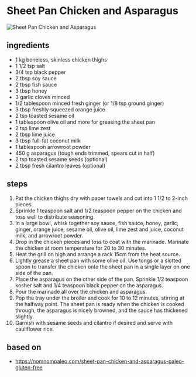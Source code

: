 # Sheet Pan Chicken and Asparagus

![Sheet Pan Chicken and Asparagus](https://recipes.ratcliffefamily.org/images/sheet-pan-chicken-and-asparagus.jpg)

## ingredients

- 1 kg boneless, skinless chicken thighs
- 1 1/2 tsp salt
- 3/4 tsp black pepper
- 2 tbsp soy sauce
- 2 tbsp fish sauce
- 3 tbsp honey
- 3 garlic cloves minced
- 1/2 tablespoon minced fresh ginger (or 1/8 tsp ground ginger)
- 3 tbsp freshly squeezed orange juice
- 2 tsp toasted sesame oil
- 1 tablespoon olive oil and more for greasing the sheet pan
- 2 tsp lime zest
- 2 tbsp lime juice
- 3 tbsp full-fat coconut milk
- 1 tablespoon arrowroot powder
- 450 g asparagus (tough ends trimmed, spears cut in half)
- 2 tsp toasted sesame seeds (optional)
- 2 tbsp fresh cilantro leaves (optional)

## steps

1. Pat the chicken thighs dry with paper towels and cut into 1 1/2 to 2-inch pieces.
2. Sprinkle 1 teaspoon salt and 1/2 teaspoon pepper on the chicken and toss well to distribute seasoning.
3. In a large bowl, whisk together soy sauce, fish sauce, honey, garlic, ginger, orange juice, sesame oil, olive oil, lime zest and juice, coconut milk, and arrowroot powder.
4. Drop in the chicken pieces and toss to coat with the marinade. Marinate the chicken at room temperature for 20 to 30 minutes.
5. Heat the grill on high and arrange a rack 15cm from the heat source.
6. Lightly grease a sheet pan with some olive oil. Use tongs or a slotted spoon to transfer the chicken onto the sheet pan in a single layer on one side of the pan.
7. Place the asparagus on the other side of the pan. Sprinkle 1/2 teaspoon kosher salt and 1/4 teaspoon black pepper on the asparagus.
8. Pour the marinade all over the chicken and asparagus.
9. Pop the tray under the broiler and cook for 10 to 12 minutes, stirring at the halfway point. The sheet pan is ready when the chicken is cooked through, the asparagus is nicely browned, and the sauce has thickened slightly.
10. Garnish with sesame seeds and cilantro if desired and serve with cauliflower rice.

## based on

- https://nomnompaleo.com/sheet-pan-chicken-and-asparagus-paleo-gluten-free
